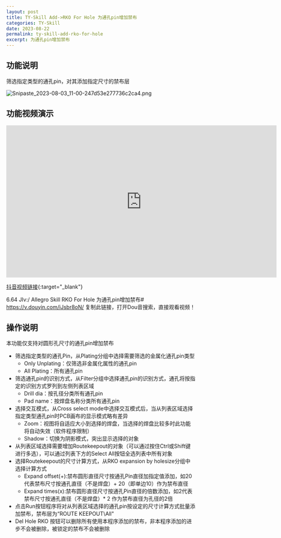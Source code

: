 ```yaml
---
layout: post
title: TY-Skill Add->RKO For Hole 为通孔pin增加禁布
categories: TY-Skill
date: 2023-08-22
permalink: ty-skill-add-rko-for-hole
excerpt: 为通孔pin增加禁布
---
```


## 功能说明

筛选指定类型的通孔pin，对其添加指定尺寸的禁布层

![Snipaste_2023-08-03_11-00-247d53e277736c2ca4.png](https://a1024.synology.me/images/blog/2023/Snipaste_2023-08-03_11-00-247d53e277736c2ca4.png)

## 功能视频演示

<iframe width="720" height="405" frameborder="0" src="https://www.ixigua.com/iframe/7265989625267782207?autoplay=0" referrerpolicy="unsafe-url" allowfullscreen></iframe>

[抖音视频链接](https://v.douyin.com/iJsbr8oN/){:target="_blank"}

6.64 JIv:/ Allegro Skill RKO For Hole 为通孔pin增加禁布#   https://v.douyin.com/iJsbr8oN/ 复制此链接，打开Dou音搜索，直接观看视频！

## 操作说明

本功能仅支持对圆形孔尺寸的通孔pin增加禁布

* 筛选指定类型的通孔Pin，从Plating分组中选择需要筛选的金属化通孔pin类型
	- Only Unplating：仅筛选非金属化属性的通孔pin
	- All Plating：所有通孔pin
* 筛选通孔pin的识别方式，从Filter分组中选择通孔pin的识别方式，通孔将按指定的识别方式罗列到左侧列表区域
	- Drill dia：按孔径分类所有通孔pin
	- Pad name：按焊盘名称分类所有通孔pin
* 选择交互模式，从Cross select mode中选择交互模式后，当从列表区域选择指定类型通孔pin时PCB画布的显示模式略有差异
	- Zoom：视图将自适应大小到选择的焊盘，当选择的焊盘比较多时此功能将自动失效（软件程序限制）
	- Shadow：切换为阴影模式，突出显示选择的对象
* 从列表区域选择需要增加Routekeepout的对象（可以通过按住Ctrl或Shift键进行多选），可以通过列表下方的Select All按钮全选列表中所有对象
* 选择Routekeepout的尺寸计算方式，从RKO expansion by holesize分组中选择计算方式
	- Expand offset(+):禁布圆形直径尺寸按通孔Pin直径加指定值添加，如20代表禁布尺寸按通孔直径（不是焊盘）+ 20（即单边10）作为禁布直径
	- Expand times(x):禁布圆形直径尺寸按通孔Pin直径的倍数添加，如2代表禁布尺寸按通孔直径（不是焊盘）\* 2 作为禁布直径为孔径的2倍
* 点击Run按钮程序将对从列表区域选择的通孔pin按设定的尺寸计算方式批量添加禁布，禁布层为“ROUTE KEEPOUT\\All"
* Del Hole RKO 按钮可以删除所有使用本程序添加的禁布，非本程序添加的进步不会被删除，被锁定的禁布不会被删除
	

